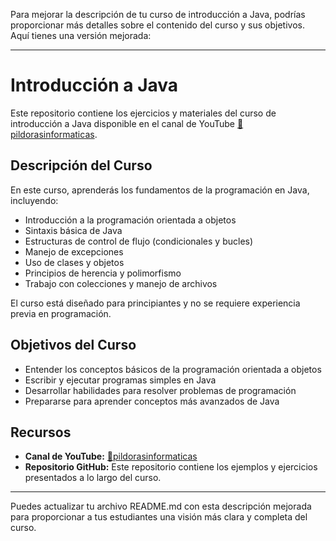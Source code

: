 Para mejorar la descripción de tu curso de introducción a Java, podrías proporcionar más detalles sobre el contenido del curso y sus objetivos. Aquí tienes una versión mejorada:

---

# Introducción a Java

Este repositorio contiene los ejercicios y materiales del curso de introducción a Java disponible en el canal de YouTube [💊pildorasinformaticas](https://www.youtube.com/user/pildorasinformaticas).

## Descripción del Curso

En este curso, aprenderás los fundamentos de la programación en Java, incluyendo:

- Introducción a la programación orientada a objetos
- Sintaxis básica de Java
- Estructuras de control de flujo (condicionales y bucles)
- Manejo de excepciones
- Uso de clases y objetos
- Principios de herencia y polimorfismo
- Trabajo con colecciones y manejo de archivos

El curso está diseñado para principiantes y no se requiere experiencia previa en programación.

## Objetivos del Curso

- Entender los conceptos básicos de la programación orientada a objetos
- Escribir y ejecutar programas simples en Java
- Desarrollar habilidades para resolver problemas de programación
- Prepararse para aprender conceptos más avanzados de Java

## Recursos

- **Canal de YouTube:** [💊pildorasinformaticas](https://www.youtube.com/user/pildorasinformaticas)
- **Repositorio GitHub:** Este repositorio contiene los ejemplos y ejercicios presentados a lo largo del curso.

---

Puedes actualizar tu archivo README.md con esta descripción mejorada para proporcionar a tus estudiantes una visión más clara y completa del curso.

